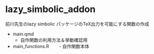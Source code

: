 # lazy_simbolic_addon
前川先生のlazy simbolic パッケージのTeX出力を可能にする関数の作成

- main.qmd
    - 自作関数の利用方法＆挙動確認用
- main_functions.R
　　- 自作関数本体
  
